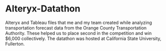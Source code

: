 # Alteryx-Datathon
Alteryx and Tableau files that me and my team created while analyzing transportation forecast data from the Orange County Transportation Authority. These helped us to place second in the competition and win $6,000 collectively. The datathon was hosted at California State University, Fullerton.

